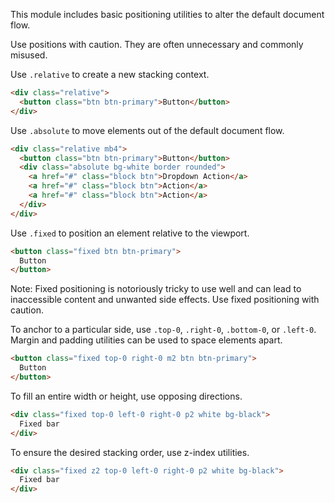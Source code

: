 

This module includes basic positioning utilities to alter the default document flow.

<p class="red">Use positions with caution. They are often unnecessary and commonly misused.</p>

Use `.relative` to create a new stacking context.

```html
<div class="relative">
  <button class="btn btn-primary">Button</button>
</div>
```

Use `.absolute` to move elements out of the default document flow.

```html
<div class="relative mb4">
  <button class="btn btn-primary">Button</button>
  <div class="absolute bg-white border rounded">
    <a href="#" class="block btn">Dropdown Action</a>
    <a href="#" class="block btn">Action</a>
    <a href="#" class="block btn">Action</a>
  </div>
</div>
```

Use `.fixed` to position an element relative to the viewport.
<p class="docs-show" style="display:none">Note: fixed positioning has been disabled here for demonstration only.</p>

```html
<button class="fixed btn btn-primary">
  Button
</button>
```

Note: Fixed positioning is notoriously tricky to use well and can lead to inaccessible content and unwanted side effects. Use fixed positioning with caution.

To anchor to a particular side, use `.top-0`, `.right-0`, `.bottom-0`, or `.left-0`. Margin and padding utilities can be used to space elements apart.

```html
<button class="fixed top-0 right-0 m2 btn btn-primary">
  Button
</button>
```

To fill an entire width or height, use opposing directions.

```html
<div class="fixed top-0 left-0 right-0 p2 white bg-black">
  Fixed bar
</div>
```

To ensure the desired stacking order, use z-index utilities.

```html
<div class="fixed z2 top-0 left-0 right-0 p2 white bg-black">
  Fixed bar
</div>
```

<style>
.MarkedExample .fixed { position: static }
</style>

